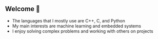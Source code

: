 ## Welcome 👋
- The languages that I mostly use are C++, C, and Python
- My main interests are machine learning and embedded systems
- I enjoy solving complex problems and working with others on projects
